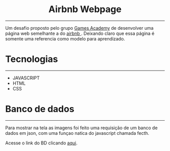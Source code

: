 <h1 align="center"> Airbnb Webpage </h1>

---

<p>Um desafio proposto pelo grupo <a href="https://xpcorp.gama.academy/"> Games Academy</a> de desenvolver uma página web semelhante a do <a href="https://www.airbnb.com.br/"> airbnb </a>. Deixando claro que essa página é somente uma referencia como modelo para aprendizado.</p>



# Tecnologias

---

* JAVASCRIPT
* HTML
* CSS

# Banco de dados

---

Para mostrar na tela as imagens foi feito uma requisição de um banco de dados em json, com uma funçao natica do javascript chamada fecth.

Acesse o link do BD clicando <a href="https://api.sheety.co/30b6e400-9023-4a15-8e6c-16aa4e3b1e72"> aqui<a/>.

